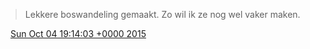 > Lekkere boswandeling gemaakt\. Zo wil ik ze nog wel vaker maken\.

<img src="../../media/tweet.ico" width="12" /> [Sun Oct 04 19:14:03 +0000 2015](https://twitter.com/DromerDenker/status/650750748687474688)